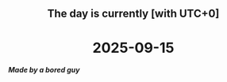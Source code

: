 <h2 align=center>The day is currently [with UTC+0]</h2>
<h1 align=center><!--TIME BEGIN-->2025-09-15<!--TIME END--></h1>
<h5>Made by a bored guy</h5>
